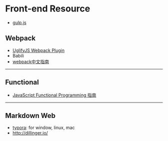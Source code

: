 # Front-end Resource

* [gulp.js](https://github.com/gulpjs/gulp/tree/master/docs)

## Webpack

* [UglifyJS Webpack Plugin](https://github.com/webpack-contrib/uglifyjs-webpack-plugin)
* Babili
* [webpack中文指南](http://zhaoda.net/webpack-handbook/index.html)



-----

## Functional 
* [JavaScript Functional Programming 指南](https://www.gitbook.com/book/jigsawye/mostly-adequate-guide/details)




-----

## Markdown Web
* [typora](https://typora.io/): for window, linux, mac
* http://dillinger.io/